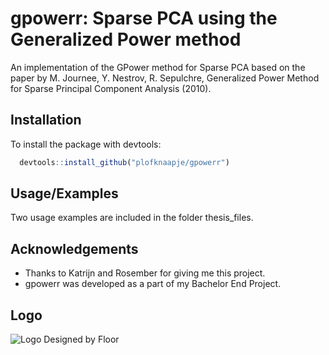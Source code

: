 
# gpowerr: Sparse PCA using the Generalized Power method

An implementation of the GPower method for Sparse PCA based on the paper by M. Journee, Y. Nestrov, R. Sepulchre, Generalized Power Method for  Sparse Principal  Component Analysis (2010).

## Installation 

To install the package with devtools:
```R 
  devtools::install_github("plofknaapje/gpowerr")
```
    
## Usage/Examples
Two usage examples are included in the folder thesis_files.

  
## Acknowledgements
 - Thanks to Katrijn and Rosember for giving me this project.
 - gpowerr was developed as a part of my Bachelor End Project.

## Logo
![Logo](https://github.com/plofknaapje/gpowerr/blob/main/logo.png)
Designed by Floor
